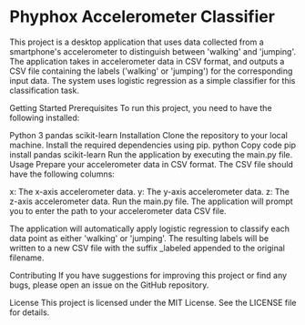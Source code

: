 # **Phyphox Accelerometer Classifier**
This project is a desktop application that uses data collected from a smartphone's accelerometer to distinguish between 'walking' and 'jumping'. The application takes in accelerometer data in CSV format, and outputs a CSV file containing the labels ('walking' or 'jumping') for the corresponding input data. The system uses logistic regression as a simple classifier for this classification task.

Getting Started
Prerequisites
To run this project, you need to have the following installed:

Python 3
pandas
scikit-learn
Installation
Clone the repository to your local machine.
Install the required dependencies using pip.
python
Copy code
pip install pandas scikit-learn
Run the application by executing the main.py file.
Usage
Prepare your accelerometer data in CSV format. The CSV file should have the following columns:

x: The x-axis accelerometer data.
y: The y-axis accelerometer data.
z: The z-axis accelerometer data.
Run the main.py file. The application will prompt you to enter the path to your accelerometer data CSV file.

The application will automatically apply logistic regression to classify each data point as either 'walking' or 'jumping'. The resulting labels will be written to a new CSV file with the suffix _labeled appended to the original filename.

Contributing
If you have suggestions for improving this project or find any bugs, please open an issue on the GitHub repository.

License
This project is licensed under the MIT License. See the LICENSE file for details.
